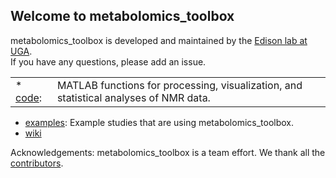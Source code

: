 ## Welcome to metabolomics_toolbox

metabolomics_toolbox is developed and maintained by the [Edison lab at UGA](https://edisonomics.org/).  
If you have any questions, please add an issue.

|||
|-|-|
|* [code](https://github.com/edisonomics/metabolomics_toolbox/tree/master/code): |MATLAB functions for processing, visualization, and statistical analyses of NMR data.|
* [examples](https://github.com/edisonomics/metabolomics_toolbox/tree/master/examples): Example studies that are using metabolomics_toolbox.
* [wiki](https://github.com/artedison/Edison_Lab_Shared_Metabolomics_UGA/wiki)

Acknowledgements: metabolomics_toolbox is a team effort. We thank all the [contributors](https://github.com/edisonomics/metabolomics_toolbox/blob/master/acknowledgements.md).
